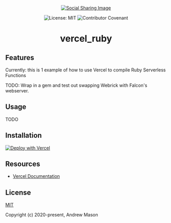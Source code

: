 <p align="center">
  <a href="https://andrewm.codes" target="_blank" rel="noopener noreferrer">
    <img src="https://github.com/andrewmcodes/vercel_ruby/blob/main/.github/img/logo.png?raw=true" alt="Social Sharing Image" style="max-width:100%;">
  </a>
</p>

<p align="center">
  <img src="https://badgen.net/github/license/andrewmcodes/vercel_ruby" alt="License: MIT">
  <img src="https://img.shields.io/badge/Contributor%20Covenant-v2.0%20adopted-ff69b4.svg" alt="Contributor Covenant">
</p>

<h1 align="center">
  vercel_ruby
</h1>

## Features

Currently: this is 1 example of how to use Vercel to compile Ruby Serverless Functions

TODO: Wrap in a gem and test out swapping Webrick with Falcon's webserver.

## Usage

TODO

## Installation

[![Deploy with Vercel](https://zeit.co/button)](https://vercel.com/new/project?template=https://github.com/andrewmcodes/vercel_ruby)

## Resources

- [Vercel Documentation](https://vercel.com/docs/runtimes?query=Ruby#official-runtimes/ruby)

## License

[MIT](https://opensource.org/licenses/MIT)

Copyright (c) 2020-present, Andrew Mason
